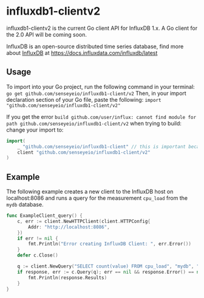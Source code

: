 # influxdb1-clientv2
influxdb1-clientv2 is the current Go client API for InfluxDB 1.x. A Go client for the 2.0 API will be coming soon.

InfluxDB is an open-source distributed time series database, find more about [InfluxDB](https://www.influxdata.com/time-series-platform/influxdb/) at https://docs.influxdata.com/influxdb/latest

## Usage
To import into your Go project, run the following command in your terminal:
`go get github.com/senseyeio/influxdb1-client/v2`
Then, in your import declaration section of your Go file, paste the following:
`import "github.com/senseyeio/influxdb1-client/v2"`

If you get the error `build github.com/user/influx: cannot find module for path github.com/senseyeio/influxdb1-client/v2` when trying to build:
change your import to:
```go
import(
	_ "github.com/senseyeio/influxdb1-client" // this is important because of the bug in go mod
	client "github.com/senseyeio/influxdb1-client/v2"
)
```

## Example
The following example creates a new client to the InfluxDB host on localhost:8086 and runs a query for the measurement `cpu_load` from the `mydb` database. 
``` go
func ExampleClient_query() {
	c, err := client.NewHTTPClient(client.HTTPConfig{
		Addr: "http://localhost:8086",
	})
	if err != nil {
		fmt.Println("Error creating InfluxDB Client: ", err.Error())
	}
	defer c.Close()

	q := client.NewQuery("SELECT count(value) FROM cpu_load", "mydb", "")
	if response, err := c.Query(q); err == nil && response.Error() == nil {
		fmt.Println(response.Results)
	}
}
```
